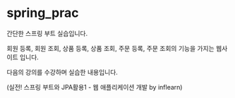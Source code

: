 # spring_prac
간단한 스프링 부트 실습입니다.

회원 등록, 회원 조회, 상품 등록, 상품 조회, 주문 등록, 주문 조회의 기능을 가지는 웹사이트 입니다.

다음의 강의를 수강하며 실습한 내용입니다.

(실전! 스프링 부트와 JPA활용1 - 웹 애플리케이션 개발 by inflearn)
